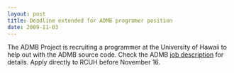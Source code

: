 ```yaml
---
layout: post
title: Deadline extended for ADMB programer position
date: 2009-11-03
---
```


The ADMB Project is recruiting a programmer at the University of Hawaii to help out with the ADMB source code.  Check the ADMB [job description](https://psweb.rcuh.com/psc/exapp_psprod89/EMPLOYEE/HRMS/c/HRS_HRAM.HRS_CE.GBL?Page=HRS_CE_JOB_DTL&Action=A&JobOpeningId=29422&SiteId=2) for details. Apply directly to RCUH before November 16.

